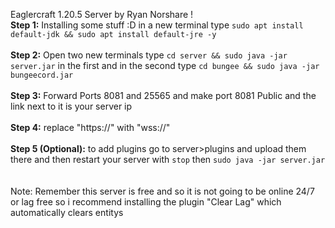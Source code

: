 Eaglercraft 1.20.5 Server by Ryan Norshare !
<br>
**Step 1:** Installing some stuff :D in a new terminal type `sudo apt install default-jdk && sudo apt install default-jre -y` 
<br>
<br>
**Step 2:** Open two new terminals type `cd server && sudo java -jar server.jar` in the first and in the second type `cd bungee && sudo java -jar bungeecord.jar` 
<br>
<br>
**Step 3:** Forward Ports 8081 and 25565 and make port 8081 Public and the link next to it is your server ip 
<br>
<br>
**Step 4:** replace "https://" with "wss://" 
<br>
<br>
**Step 5 (Optional):** to add plugins go to server>plugins and upload them there and then restart your server with `stop` then `sudo java -jar server.jar`  
<br>
<br>
Note: Remember this server is free and so it is not going to be online 24/7 or lag free so i recommend installing the plugin "Clear Lag" which automatically clears entitys
